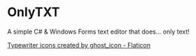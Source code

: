 # OnlyTXT
A simple C# &amp; Windows Forms text editor that does... only text!

<a href="https://www.flaticon.com/free-icons/typewriter" title="typewriter icons">Typewriter icons created by ghost_icon - Flaticon</a>
